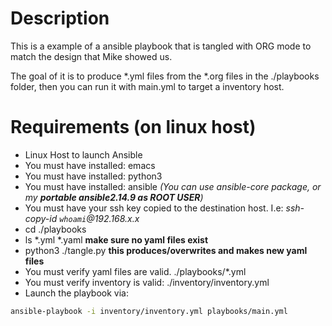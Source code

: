 # Description
This is a example of a ansible playbook that is tangled with ORG mode to match the design that Mike showed us.

The goal of it is to produce *.yml files from the *.org files in the ./playbooks folder, then you can run it with main.yml to target a inventory host.

# Requirements (on linux host)
* Linux Host to launch Ansible 
* You must have installed: emacs
* You must have installed: python3
* You must have installed: ansible  _(You can use ansible-core package, or my **portable ansible2.14.9 as ROOT USER**)_
* You must have your ssh key copied to the destination host. I.e: _ssh-copy-id `whoami`@192.168.x.x_
* cd ./playbooks
* ls *.yml *.yaml **make sure no yaml files exist**
* python3 ./tangle.py **this produces/overwrites and makes new yaml files**
* You must verify yaml files are valid. ./playbooks/*.yml
* You must verify inventory is valid: ./inventory/inventory.yml
* Launch the playbook via:
```bash
ansible-playbook -i inventory/inventory.yml playbooks/main.yml
```